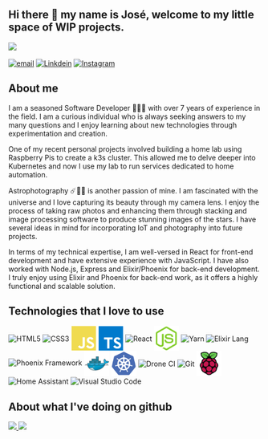 ## Hi there 👋 my name is José, welcome to my little space of WIP projects.
![](https://komarev.com/ghpvc/?username=jparadasb&style=flat-square)
<div>
  <a href="mailto:jparadas.b@gmail.com" target="_blank"><img title="email" alt="email" height="50" src="https://camo.githubusercontent.com/4a3dd8d10a27c272fd04b2ce8ed1a130606f95ea6a76b5e19ce8b642faa18c27/68747470733a2f2f6564656e742e6769746875622e696f2f537570657254696e7949636f6e732f696d616765732f7376672f676d61696c2e737667" /></a>
  <a href="https://www.linkedin.com/in/jparadasb/" target="_blank"><img title="Linkdein" alt="Linkdein" height="50" src="https://camo.githubusercontent.com/c8a9c5b414cd812ad6a97a46c29af67239ddaeae08c41724ff7d945fb4c047e5/68747470733a2f2f6564656e742e6769746875622e696f2f537570657254696e7949636f6e732f696d616765732f7376672f6c696e6b6564696e2e737667" /></a>
  <a href="https://www.instagram.com/v1nceent/" target="_blank"><img title="Instagram" alt="Instagram" height="50" src="https://camo.githubusercontent.com/c9dacf0f25a1489fdbc6c0d2b41cda58b77fa210a13a886d6f99e027adfbd358/68747470733a2f2f6564656e742e6769746875622e696f2f537570657254696e7949636f6e732f696d616765732f7376672f696e7374616772616d2e737667" /></a>
 
</div>

## About me

I am a seasoned Software Developer 🧑🏻‍💻  with over 7 years of experience in the field. I am a curious individual who is always seeking answers to my many questions and I enjoy learning about new technologies through experimentation and creation.

One of my recent personal projects involved building a home lab using Raspberry Pis to create a k3s cluster. This allowed me to delve deeper into Kubernetes and now I use my lab to run services dedicated to home automation.

Astrophotography ☄️🔭📸 is another passion of mine. I am fascinated with the universe and I love capturing its beauty through my camera lens. I enjoy the process of taking raw photos and enhancing them through stacking and image processing software to produce stunning images of the stars. I have several ideas in mind for incorporating IoT and photography into future projects.

In terms of my technical expertise, I am well-versed in React for front-end development and have extensive experience with JavaScript. I have also worked with Node.js, Express and Elixir/Phoenix for back-end development. I truly enjoy using Elixir and Phoenix for back-end work, as it offers a highly functional and scalable solution.

## Technologies that I love to use
<div >
  <img align="center" title="HTML5" alt="HTML5" height="50" src="https://camo.githubusercontent.com/72e5df59529a42423d671ba4c02bfb327d917517bfff18595c5e5dc17a5abece/68747470733a2f2f6564656e742e6769746875622e696f2f537570657254696e7949636f6e732f696d616765732f7376672f68746d6c352e737667" />
  <img align="center" title="CSS3" alt="CSS3" height="50" src="https://camo.githubusercontent.com/b788527f604d8e727fcc90d721984125bced85c8a1c9f8da69c6c4a3e51df3c5/68747470733a2f2f6564656e742e6769746875622e696f2f537570657254696e7949636f6e732f696d616765732f7376672f637373332e737667" />
  <img align="center" title="javascript" alt="js" height="50" src="https://raw.githubusercontent.com/devicons/devicon/master/icons/javascript/javascript-plain.svg" />
  <img align="center" title="typescript" alt="ts" height="50" src="https://raw.githubusercontent.com/devicons/devicon/master/icons/typescript/typescript-plain.svg" />
  <img align="center" title="React" alt="React" height="50" src="https://camo.githubusercontent.com/98ce3f27aec475c03ad0441a7d4092f6b956814c7adc7f0049689dccedb82f1d/68747470733a2f2f6564656e742e6769746875622e696f2f537570657254696e7949636f6e732f696d616765732f7376672f72656163742e737667" />
  <img align="center" title="Node" alt="Node" height="50" src="https://raw.githubusercontent.com/devicons/devicon/master/icons/nodejs/nodejs-original.svg" />
  <img align="center" title="Yarn" alt="Yarn" height="50" src="https://camo.githubusercontent.com/9ec5d0c3f7552908b21cfa4cc656e5bd2b6f1c4d2f46225a3ff1d2ee176ec4ef/68747470733a2f2f6564656e742e6769746875622e696f2f537570657254696e7949636f6e732f696d616765732f7376672f7961726e2e737667" />
  <img align="center" title="Elixir" alt="Elixir Lang" height="50" src="https://avatars.githubusercontent.com/u/1481354" />
  <img aling="center" title="Phoenix" alt="Phoenix Framework" height="50" src="https://avatars.githubusercontent.com/u/6510388" />
  <img align="center" title="Docker" alt="Docker" height="50" src="https://raw.githubusercontent.com/devicons/devicon/master/icons/docker/docker-original.svg" />
  <img align="center" title="Kubernetes" alt="Kubernetes" height="50" src="https://raw.githubusercontent.com/devicons/devicon/master/icons/kubernetes/kubernetes-plain.svg" />
  <img align="center" title="Drone CI" alt="Drone CI" height="50" src="https://camo.githubusercontent.com/9edae08c8917f60311ee743c96eb2f567a7d99d9ddfbc8ba81115a22d6f00140/68747470733a2f2f6564656e742e6769746875622e696f2f537570657254696e7949636f6e732f696d616765732f7376672f64726f6e652e737667" />
  <img align="center" title="Git" alt="Git" height="50" src="https://camo.githubusercontent.com/a7628672dbfd8720309680580dbfe8aff1d12a1bb2397b5c36cd10a56e08adf7/68747470733a2f2f6564656e742e6769746875622e696f2f537570657254696e7949636f6e732f696d616765732f7376672f6769742e737667" />
  <img align="center" title="Raspberry Pi" alt="Raspberry pi" height="50" src="https://raw.githubusercontent.com/devicons/devicon/master/icons/raspberrypi/raspberrypi-original.svg" />
  <img align="center" title="Home Assistant" alt="Home Assistant" height="50" src="https://commons.wikimedia.org/wiki/File:Home_Assistant_Logo.svg" />
  <img align="center" title="Visual Studio Code" alt="Visual Studio Code" height="50" src="https://camo.githubusercontent.com/3913c59c7057f9c9a7f79d63c9753930e69790c8f90fbb375a78686e96165d29/68747470733a2f2f6564656e742e6769746875622e696f2f537570657254696e7949636f6e732f696d616765732f7376672f76697375616c73747564696f636f64652e737667" />
</div>

## About what I've doing on github

<div align="left">
  <a href="https://github.com/jparadasb">
  <img height="180em" src="https://github-readme-stats.vercel.app/api?username=jparadasb&show_icons=true&theme=gradient&include_all_commits=true&count_private=true"/>
  <img height="180em" src="https://github-readme-stats.vercel.app/api/top-langs/?username=jparadasb&layout=compact&langs_count=7&theme=gradient&hide=php,python"/>
</div>

<!--
**jparadasb/jparadasb** is a ✨ _special_ ✨ repository because its `README.md` (this file) appears on your GitHub profile.

Here are some ideas to get you started:

- 🔭 I’m currently working on ...
- 🌱 I’m currently learning ...
- 👯 I’m looking to collaborate on ...
- 🤔 I’m looking for help with ...
- 💬 Ask me about ...
- 📫 How to reach me: ...
- 😄 Pronouns: ...
- ⚡ Fun fact: ...
-->
